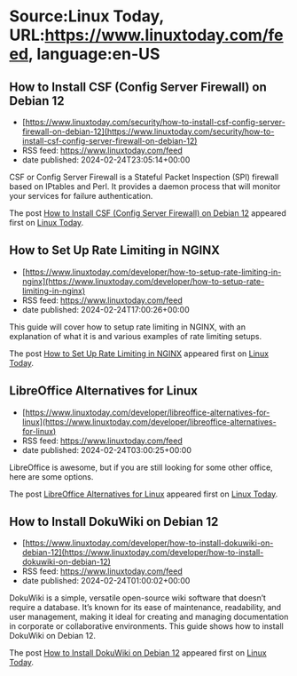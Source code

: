 # Source:Linux Today, URL:https://www.linuxtoday.com/feed, language:en-US

## How to Install CSF (Config Server Firewall) on Debian 12
 - [https://www.linuxtoday.com/security/how-to-install-csf-config-server-firewall-on-debian-12](https://www.linuxtoday.com/security/how-to-install-csf-config-server-firewall-on-debian-12)
 - RSS feed: https://www.linuxtoday.com/feed
 - date published: 2024-02-24T23:05:14+00:00

<p>CSF or Config Server Firewall is a Stateful Packet Inspection (SPI) firewall based on IPtables and Perl. It provides a daemon process that will monitor your services for failure authentication.</p>
<p>The post <a href="https://www.linuxtoday.com/security/how-to-install-csf-config-server-firewall-on-debian-12/" rel="nofollow">How to Install CSF (Config Server Firewall) on Debian 12</a> appeared first on <a href="https://www.linuxtoday.com" rel="nofollow">Linux Today</a>.</p>

## How to Set Up Rate Limiting in NGINX
 - [https://www.linuxtoday.com/developer/how-to-setup-rate-limiting-in-nginx](https://www.linuxtoday.com/developer/how-to-setup-rate-limiting-in-nginx)
 - RSS feed: https://www.linuxtoday.com/feed
 - date published: 2024-02-24T17:00:26+00:00

<p>This guide will cover how to setup rate limiting in NGINX, with an explanation of what it is and various examples of rate limiting setups.</p>
<p>The post <a href="https://www.linuxtoday.com/developer/how-to-setup-rate-limiting-in-nginx/" rel="nofollow">How to Set Up Rate Limiting in NGINX</a> appeared first on <a href="https://www.linuxtoday.com" rel="nofollow">Linux Today</a>.</p>

## LibreOffice Alternatives for Linux
 - [https://www.linuxtoday.com/developer/libreoffice-alternatives-for-linux](https://www.linuxtoday.com/developer/libreoffice-alternatives-for-linux)
 - RSS feed: https://www.linuxtoday.com/feed
 - date published: 2024-02-24T03:00:25+00:00

<p>LibreOffice is awesome, but if you are still looking for some other office, here are some options.</p>
<p>The post <a href="https://www.linuxtoday.com/developer/libreoffice-alternatives-for-linux/" rel="nofollow">LibreOffice Alternatives for Linux</a> appeared first on <a href="https://www.linuxtoday.com" rel="nofollow">Linux Today</a>.</p>

## How to Install DokuWiki on Debian 12
 - [https://www.linuxtoday.com/developer/how-to-install-dokuwiki-on-debian-12](https://www.linuxtoday.com/developer/how-to-install-dokuwiki-on-debian-12)
 - RSS feed: https://www.linuxtoday.com/feed
 - date published: 2024-02-24T01:00:02+00:00

<p>DokuWiki is a simple, versatile open-source wiki software that doesn&#8217;t require a database. It&#8217;s known for its ease of maintenance, readability, and user management, making it ideal for creating and managing documentation in corporate or collaborative environments. This guide shows how to install DokuWiki on Debian 12.</p>
<p>The post <a href="https://www.linuxtoday.com/developer/how-to-install-dokuwiki-on-debian-12/" rel="nofollow">How to Install DokuWiki on Debian 12</a> appeared first on <a href="https://www.linuxtoday.com" rel="nofollow">Linux Today</a>.</p>

